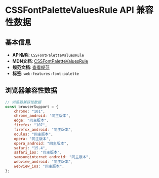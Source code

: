 # CSSFontPaletteValuesRule API 兼容性数据

## 基本信息

- **API名称**: `CSSFontPaletteValuesRule`
- **MDN文档**: [CSSFontPaletteValuesRule](https://developer.mozilla.org/docs/Web/API/CSSFontPaletteValuesRule)
- **规范文档**: [查看规范](https://drafts.csswg.org/css-fonts/#om-fontpalettevalues)
- **标签**: `web-features:font-palette`

## 浏览器兼容性数据

```javascript
// 浏览器兼容性数据
const browserSupport = {
    chrome: "101",
    chrome_android: "同主版本",
    edge: "同主版本",
    firefox: "107",
    firefox_android: "同主版本",
    oculus: "同主版本",
    opera: "同主版本",
    opera_android: "同主版本",
    safari: "15.4",
    safari_ios: "同主版本",
    samsunginternet_android: "同主版本",
    webview_android: "同主版本",
    webview_ios: "同主版本",
};

```

